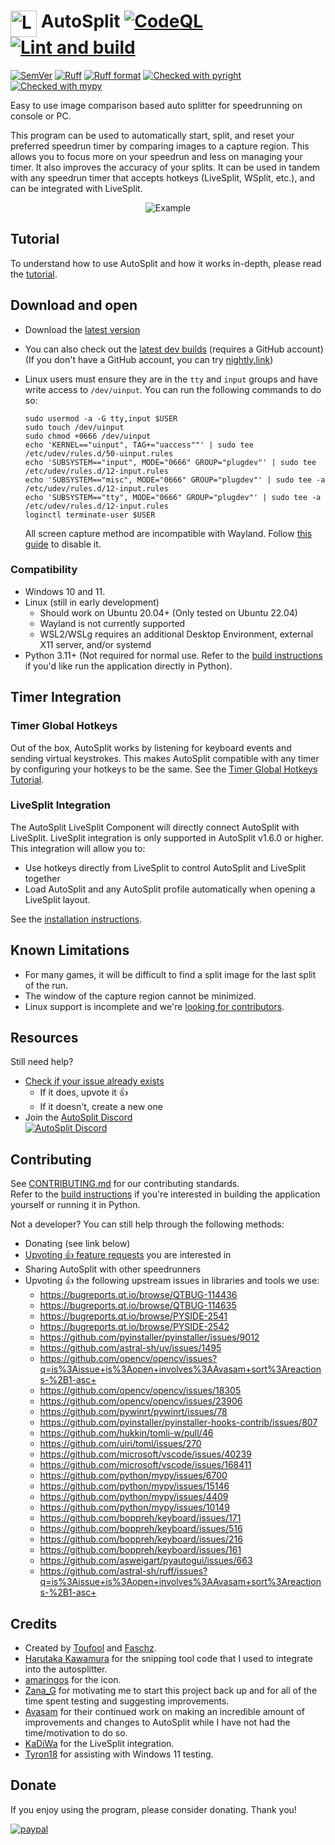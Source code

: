 <!-- markdownlint-disable-next-line MD033 -->
# <img src="res/icon.ico" alt="LiveSplit" height="42" width="42" align="top"/> AutoSplit [![CodeQL](/../../actions/workflows/codeql-analysis.yml/badge.svg)](/../../actions/workflows/codeql-analysis.yml) [![Lint and build](/../../actions/workflows/lint-and-build.yml/badge.svg)](/../../actions/workflows/lint-and-build.yml)

[![SemVer](https://badgen.net/badge/_/SemVer%20compliant/grey?label)](https://semver.org/)
[![Ruff](https://img.shields.io/endpoint?url=https://raw.githubusercontent.com/astral-sh/ruff/main/assets/badge/v2.json)](https://docs.astral.sh/ruff/linter/)
[![Ruff format](https://img.shields.io/endpoint?url=https://raw.githubusercontent.com/astral-sh/ruff/main/assets/badge/format.json)](https://docs.astral.sh/ruff/formatter/)
[![Checked with pyright](https://microsoft.github.io/pyright/img/pyright_badge.svg)](https://microsoft.github.io/pyright/)
[![Checked with mypy](https://www.mypy-lang.org/static/mypy_badge.svg)](https://mypy-lang.org/)

Easy to use image comparison based auto splitter for speedrunning on console or PC.

This program can be used to automatically start, split, and reset your preferred speedrun timer by comparing images to a capture region. This allows you to focus more on your speedrun and less on managing your timer. It also improves the accuracy of your splits. It can be used in tandem with any speedrun timer that accepts hotkeys (LiveSplit, WSplit, etc.), and can be integrated with LiveSplit.

<!-- markdownlint-disable-next-line MD033 -->
<p align="center">
  <!-- markdownlint-disable-next-line MD033 -->
  <img src="/docs/2.2.2.gif" alt="Example" />
</p>

## Tutorial

To understand how to use AutoSplit and how it works in-depth, please read the [tutorial](/docs/tutorial.md).

## Download and open

- Download the [latest version](/../../releases/latest)
- You can also check out the [latest dev builds](/../../actions/workflows/lint-and-build.yml?query=event%3Apush+is%3Asuccess) (requires a GitHub account)  
  (If you don't have a GitHub account, you can try [nightly.link](https://nightly.link/Toufool/AutoSplit/workflows/lint-and-build/main))
- Linux users must ensure they are in the `tty` and `input` groups and have write access to `/dev/uinput`. You can run the following commands to do so:

  <!-- https://github.com/boppreh/keyboard/issues/312#issuecomment-1189734564 -->
  <!-- Keep in sync with scripts/install.ps1 and src/error_messages.py -->
  ```shell
  sudo usermod -a -G tty,input $USER
  sudo touch /dev/uinput
  sudo chmod +0666 /dev/uinput
  echo 'KERNEL=="uinput", TAG+="uaccess""' | sudo tee /etc/udev/rules.d/50-uinput.rules
  echo 'SUBSYSTEM=="input", MODE="0666" GROUP="plugdev"' | sudo tee /etc/udev/rules.d/12-input.rules
  echo 'SUBSYSTEM=="misc", MODE="0666" GROUP="plugdev"' | sudo tee -a /etc/udev/rules.d/12-input.rules
  echo 'SUBSYSTEM=="tty", MODE="0666" GROUP="plugdev"' | sudo tee -a /etc/udev/rules.d/12-input.rules
  loginctl terminate-user $USER
  ```

  <!-- Keep in sync with src/error_messages.py -->
  All screen capture method are incompatible with Wayland. Follow [this guide](https://linuxconfig.org/how-to-enable-disable-wayland-on-ubuntu-22-04-desktop) to disable it.

### Compatibility

- Windows 10 and 11.
- Linux (still in early development)
  - Should work on Ubuntu 20.04+ (Only tested on Ubuntu 22.04)
  - Wayland is not currently supported
  - WSL2/WSLg requires an additional Desktop Environment, external X11 server, and/or systemd
- Python 3.11+ (Not required for normal use. Refer to the [build instructions](/docs/build%20instructions.md) if you'd like run the application directly in Python).

## Timer Integration

### Timer Global Hotkeys

Out of the box, AutoSplit works by listening for keyboard events and sending virtual keystrokes. This makes AutoSplit compatible with any timer by configuring your hotkeys to be the same. See the [Timer Global Hotkeys Tutorial](/docs/tutorial.md#timer-global-hotkeys).

### LiveSplit Integration

The AutoSplit LiveSplit Component will directly connect AutoSplit with LiveSplit. LiveSplit integration is only supported in AutoSplit v1.6.0 or higher. This integration will allow you to:

- Use hotkeys directly from LiveSplit to control AutoSplit and LiveSplit together
- Load AutoSplit and any AutoSplit profile automatically when opening a LiveSplit layout.

See the [installation instructions](https://github.com/Toufool/LiveSplit.AutoSplitIntegration#installation).

## Known Limitations

- For many games, it will be difficult to find a split image for the last split of the run.
- The window of the capture region cannot be minimized.
- Linux support is incomplete and we're [looking for contributors](../../issues?q=is%3Aissue+is%3Aopen+label%3A"help+wanted"+label%3ALinux+).

## Resources

Still need help?
<!-- open issues sorted by reactions -->
- [Check if your issue already exists](../../issues?q=is%3Aissue+is%3Aopen+sort%3Areactions-%2B1-desc)
  - If it does, upvote it 👍
  - If it doesn't, create a new one
- Join the [AutoSplit Discord  
![AutoSplit Discord](https://badgen.net/discord/members/Qcbxv9y)](https://discord.gg/Qcbxv9y)

## Contributing

See [CONTRIBUTING.md](/docs/CONTRIBUTING.md) for our contributing standards.  
Refer to the [build instructions](/docs/build%20instructions.md) if you're interested in building the application yourself or running it in Python.  

Not a developer? You can still help through the following methods:

- Donating (see link below)
- [Upvoting 👍 feature requests](../../issues?q=is%3Aissue+is%3Aopen+sort%3Areactions-%2B1-desc+label%3Aenhancement) you are interested in <!-- open enhancements sorted by reactions -->
- Sharing AutoSplit with other speedrunners
- Upvoting 👍 the following upstream issues in libraries and tools we use:
  - <https://bugreports.qt.io/browse/QTBUG-114436>
  - <https://bugreports.qt.io/browse/QTBUG-114635>
  - <https://bugreports.qt.io/browse/PYSIDE-2541>
  - <https://bugreports.qt.io/browse/PYSIDE-2542>
  - <https://github.com/pyinstaller/pyinstaller/issues/9012>
  - <https://github.com/astral-sh/uv/issues/1495>
  - <https://github.com/opencv/opencv/issues?q=is%3Aissue+is%3Aopen+involves%3AAvasam+sort%3Areactions-%2B1-asc+>
  - <https://github.com/opencv/opencv/issues/18305>
  - <https://github.com/opencv/opencv/issues/23906>
  - <https://github.com/pywinrt/pywinrt/issues/78>
  - <https://github.com/pyinstaller/pyinstaller-hooks-contrib/issues/807>
  - <https://github.com/hukkin/tomli-w/pull/46>
  - <https://github.com/uiri/toml/issues/270>
  - <https://github.com/microsoft/vscode/issues/40239>
  - <https://github.com/microsoft/vscode/issues/168411>
  - <https://github.com/python/mypy/issues/6700>
  - <https://github.com/python/mypy/issues/15146>
  - <https://github.com/python/mypy/issues/4409>
  - <https://github.com/python/mypy/issues/10149>
  - <https://github.com/boppreh/keyboard/issues/171>
  - <https://github.com/boppreh/keyboard/issues/516>
  - <https://github.com/boppreh/keyboard/issues/216>
  - <https://github.com/boppreh/keyboard/issues/161>
  - <https://github.com/asweigart/pyautogui/issues/663>
  - <https://github.com/astral-sh/ruff/issues?q=is%3Aissue+is%3Aopen+involves%3AAvasam+sort%3Areactions-%2B1-asc+>

## Credits

- Created by [Toufool](https://twitter.com/Toufool) and [Faschz](https://twitter.com/faschz).
- [Harutaka Kawamura](https://github.com/harupy/) for the snipping tool code that I used to integrate into the autosplitter.
- [amaringos](https://twitter.com/amaringos) for the icon.
- [Zana_G](https://www.twitch.tv/zana_g) for motivating me to start this project back up and for all of the time spent testing and suggesting improvements.
- [Avasam](https://twitter.com/Avasam06) for their continued work on making an incredible amount of improvements and changes to AutoSplit while I have not had the time/motivation to do so.
- [KaDiWa](https://github.com/KaDiWa4) for the LiveSplit integration.
- [Tyron18](https://twitter.com/Tyron18_) for assisting with Windows 11 testing.

## Donate

If you enjoy using the program, please consider donating. Thank you!  

[![paypal](https://www.paypalobjects.com/en_US/i/btn/btn_donateCC_LG.gif)](https://www.paypal.com/cgi-bin/webscr?cmd=_donations&business=BYRHQG69YRHBA&item_name=AutoSplit+development&currency_code=USD&source=url)
